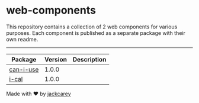 # web-components

This repository contains a collection of 2 web components for various purposes. Each component is published as a separate package with their own readme.

---


| Package | Version | Description |
| --- | --- | --- | 
| [can-i-use](/packages/can-i-use) | 1.0.0 |  |
| [i-cal](/packages/i-cal) | 1.0.0 |  |


Made with ❤️ by [jackcarey](https://jackcarey.co.uk/)